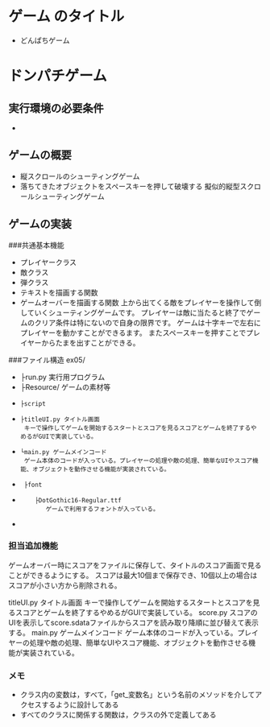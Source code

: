 # ゲーム のタイトル
* どんぱちゲーム
# ドンパチゲーム
## 実行環境の必要条件
* 
## ゲームの概要
* 縦スクロールのシューティングゲーム
* 落ちてきたオブジェクトをスペースキーを押して破壊する
擬似的縦型スクロールシューティングゲーム

## ゲームの実装
###共通基本機能
* プレイヤークラス
* 敵クラス
* 弾クラス
* テキストを描画する関数
* ゲームオーバーを描画する関数
上から出てくる敵をプレイヤーを操作して倒していくシューティングゲームです。
プレイヤーは敵に当たると終了でゲームのクリア条件は特にないので自身の限界です。
ゲームは十字キーで左右にプレイヤーを動かすことができるます。
またスペースキーを押すことでプレイヤーからたまを出すことができる。

###ファイル構造
ex05/
*  ├run.py 実行用プログラム
*  ├Resource/ ゲームの素材等
*     ├script 
*     ├titleUI.py タイトル画面
       キーで操作してゲームを開始するスタートとスコアを見るスコアとゲームを終了するやめるがGUIで実装している。
*     └main.py ゲームメインコード
       ゲーム本体のコードが入っている。プレイヤーの処理や敵の処理、簡単なUIやスコア機能、オブジェクトを動作させる機能が実装されている。
*      ├font
*         ├DotGothic16-Regular.ttf
             ゲームで利用するフォントが入っている。
*             
      
### 担当追加機能
ゲームオーバー時にスコアをファイルに保存して、タイトルのスコア画面で見ることができるようにする。
スコアは最大10個まで保存でき、10個以上の場合はスコアが小さい方から削除される。

titleUI.py タイトル画面
       キーで操作してゲームを開始するスタートとスコアを見るスコアとゲームを終了するやめるがGUIで実装している。
score.py
        スコアのUIを表示してscore.sdataファイルからスコアを読み取り降順に並び替えて表示する。
main.py ゲームメインコード
       ゲーム本体のコードが入っている。プレイヤーの処理や敵の処理、簡単なUIやスコア機能、オブジェクトを動作させる機能が実装されている。

### メモ
* クラス内の変数は，すべて，「get_変数名」という名前のメソッドを介してアクセスするように設計してある
* すべてのクラスに関係する関数は，クラスの外で定義してある
